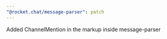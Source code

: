 ```yaml
---
"@rocket.chat/message-parser": patch
---
```


Added ChannelMention in the markup inside message-parser
